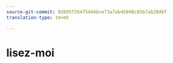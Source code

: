 ```yaml
---
source-git-commit: 02605f26475d44bce73a7ab45048c85b7ab20d8f
translation-type: tm+mt

---
```

# lisez-moi
